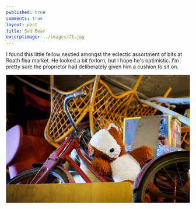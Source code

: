 ```yaml
---
published: true
comments: true
layout: post
title: Sad Bear 
excerptimage: ../images/71.jpg
---
```


I found this little fellow nestled amongst the eclectic assortment of bits at Roath flea market. He looked a bit forlorn, but I hope he's optimistic. I'm pretty sure the proprietor had deliberately given him a cushion to sit on. 

[![Image 71/365	25mm	f/2.2	ISO1600	1/80](../images/71.jpg)](https://www.flickr.com/photos/tmadhavan/16814187212/)